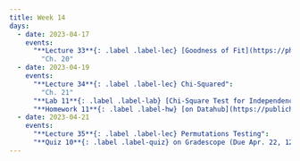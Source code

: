```yaml
---
title: Week 14
days:
  - date: 2023-04-17
    events:
      "**Lecture 33**{: .label .label-lec} [Goodness of Fit](https://ph142-ucb.github.io/sp23/src/goodnessoffit.pdf) ([Recording](https://youtu.be/Tk8V9ERaw0U))":
        "Ch. 20"
  - date: 2023-04-19
    events:
      "**Lecture 34**{: .label .label-lec} Chi-Squared":
        "Ch. 21"
      "**Lab 11**{: .label .label-lab} [Chi-Square Test for Independence](https://publichealth.datahub.berkeley.edu/hub/user-redirect/git-pull?repo=https%3A%2F%2Fgithub.com%2Fph142-ucb%2Fph142-sp23&urlpath=rstudio%2F&branch=main) (Due Apr. 25)":
      "**Homework 11**{: .label .label-hw} [on Datahub](https://publichealth.datahub.berkeley.edu/hub/user-redirect/git-pull?repo=https%3A%2F%2Fgithub.com%2Fph142-ucb%2Fph142-sp23&urlpath=rstudio%2F&branch=main)":
  - date: 2023-04-21
    events:
      "**Lecture 35**{: .label .label-lec} Permutations Testing": 
      "**Quiz 10**{: .label .label-quiz} on Gradescope (Due Apr. 22, 12:00 PM PST)":
---
```

